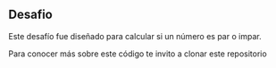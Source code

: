 
## Desafio 

Este desafío fue diseñado para calcular si un número es par o impar.

Para conocer más sobre este código te invito a clonar este repositorio 


